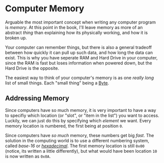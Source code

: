 # Computer Memory

Arguable the most important concept when writing any computer program is *memory*. At this point in the book, I'll leave memory as more of an abstract *thing* than explaining how its physically working, and how it is broken up.

Your computer can remember things, but there is also a general tradeoff between how quickly  it can pull up such data, and how long the data can exist. This is why you have seperate RAM and Hard Drive in your computer, since the RAM is fast but loses information when powered down, but the Hard Drive is the opposite.

The easiest way to think of your computer's memory is as one *really long* list of small things. Each "small thing" being a [Byte](https://en.wikipedia.org/wiki/Byte).

## Addressing Memory

Since computers have so much memory, it is very important to have a way to specifiy which location (or "slot", or "item in the list") you want to access. Luckily, we can just do this by specifying which *element* we want. Every memory location is numbered, the first being at position `0`.

Since computers have *so much* memory, these numbers get big *fast*. The solution in the computing world is to use a different numbering system, called *base-16* or [*hexadecimal*](https://en.wikipedia.org/wiki/Hexadecimal). The first memory location is still `0x00` (notice, its written a little differently), but what would have been location `10` is now written as `0x0A`.
